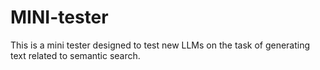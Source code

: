 # MINI-tester

This is a mini tester designed to test new LLMs on the task of generating text related to semantic search.

